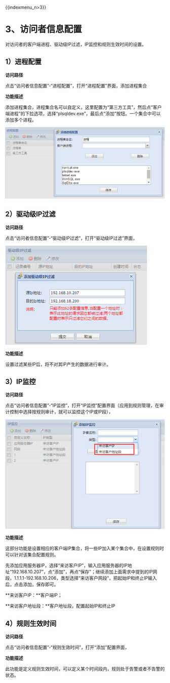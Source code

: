 {{indexmenu_n>3}}

# 3、访问者信息配置

对访问者的客户端进程、驱动级IP过滤，IP监控和规则生效时间的设置。

## 1）进程配置

**访问路径**

点击“访问者信息配置”-“进程配置”，打开“进程配置”界面，添加进程集合

**功能描述**

添加进程集合，进程集合名可以自定义，这里配置为“第三方工具”，然后点“客户端进程”的下拉选项，选择“plsqldev.exe”，最后点“添加”按钮。一个集合中可以添加多个进程。

![](/images/operation/rule/addprocess.png)

## 2）驱动级IP过滤

**访问路径**

点击“访问者信息配置”-“驱动级IP过滤”，打开“驱动级IP过滤”界面，

![](/images/operation/rule/ip.png)

**功能描述**

设置过滤某些IP后，将不对其IP产生的数据进行审计。

## 3）IP监控

**访问路径**

点击“访问者信息配置”-“IP监控”，打开“IP监控”配置界面（应用到规则管理，在审计控制中选择按规则审计，就可以监控这个IP或IP段），

![](/images/operation/rule/ipmonitor.png)

**功能描述**

这部分功能是设置相应的客户端IP集合，将一些IP加入某个集合中，在设置规则时可以针对该集合配置规则。

先添加应用服务器IP，选择“来访客户IP”，输入应用服务器的IP地址“192.168.10.207”，点“添加”，再点“保存”；继续添加上面需求中提到的IP网段，1.1.1.1-192.168.10.206，类型选择“来访客户网段”，把起始IP和终止IP输入后，点击添加，保存即可。

**来访客户IP：**客户端IP；

**来访客户地址段：**客户地址段，配置起始IP和终止IP

## 4）规则生效时间

**访问路径**

点击“访问者信息配置”-“规则生效时间”，打开“添加”配置界面，

**功能描述**

此功能是定义规则生效时间，可以定义某个时间段内，规则处于告警或者不告警的状态。
